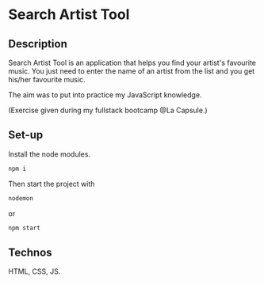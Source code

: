 # Search Artist Tool

## Description
Search Artist Tool is an application that helps you find your artist's favourite music.
You just need to enter the name of an artist from the list and you get his/her favourite music.

The aim was to put into practice my JavaScript knowledge.

(Exercise given during my fullstack bootcamp @La Capsule.)

## Set-up
Install the node modules.
```bash
npm i
```

Then start the project with
```bash
nodemon
```

or

```bash
npm start
```

## Technos
HTML, CSS, JS.

